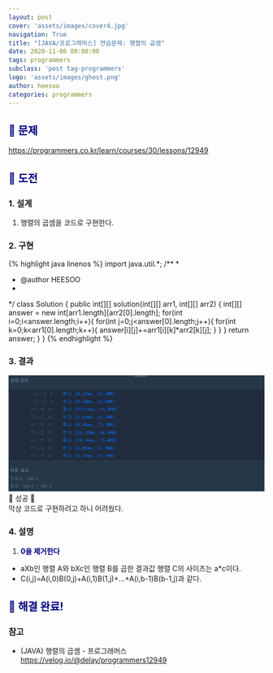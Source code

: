```yaml
---
layout: post
cover: 'assets/images/cover4.jpg'
navigation: True
title: "[JAVA/프로그래머스] 연습문제: 행렬의 곱셈"
date: 2020-11-06 00:00:00
tags: programmers
subclass: 'post tag-programmers'
logo: 'assets/images/ghost.png'
author: heesoo
categories: programmers
---
```

## <span style="color:navy">👀 문제</span>
<https://programmers.co.kr/learn/courses/30/lessons/12949>

## <span style="color:navy">👊 도전</span>

### 1. 설계
1. 행렬의 곱셈을 코드로 구현한다.

### 2. 구현 
{% highlight java linenos %}
import java.util.*;
/**
 *
 * @author HEESOO
 *
 */
class Solution {
    public int[][] solution(int[][] arr1, int[][] arr2) {
        int[][] answer = new int[arr1.length][arr2[0].length];
        for(int i=0;i<answer.length;i++){
            for(int j=0;j<answer[0].length;j++){
                for(int k=0;k<arr1[0].length;k++){
                    answer[i][j]+=arr1[i][k]*arr2[k][j];
                }
            }
        }
        return answer;
    }
}
{% endhighlight %}

### 3. 결과
![실행결과](./assets/images/201106_2.PNG)
🤟 성공 🤟  
막상 코드로 구현하려고 하니 어려웠다.


### 4. 설명
1. **<span style="color:navy">0을 제거한다</span>**
- aXb인 행렬 A와 bXc인 행렬 B를 곱한 결과값 행렬 C의 사이즈는 a*c이다.
- C(i,j)=A(i,0)B(0,j)+A(i,1)B(1,j)+...+A(i,b-1)B(b-1,j)과 같다.

  
## <span style="color:navy">👏 해결 완료!</span>

### 참고
- (JAVA) 행렬의 곱셈 - 프로그래머스 <https://velog.io/@delay/programmers12949>